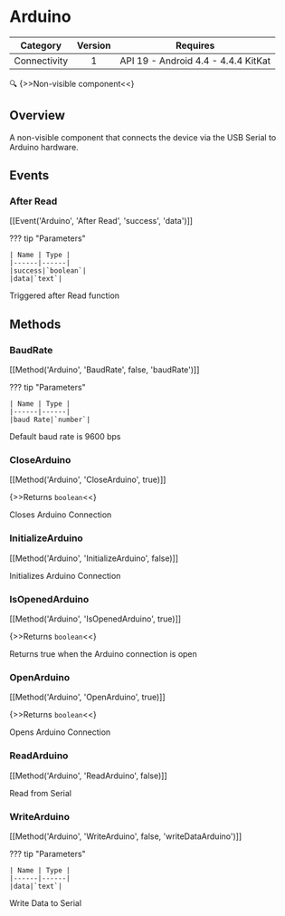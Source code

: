 # Arduino

| Category | Version | Requires |
|:--------:|:-------:|:--------:|
|Connectivity|1|API 19 - Android 4.4 - 4.4.4 KitKat|

:mag: {>>Non-visible component<<}

## Overview

A non-visible component that connects the device via the USB Serial to Arduino hardware.

## Events

### After Read

[[Event('Arduino', 'After Read', 'success', 'data')]]

??? tip "Parameters"

    | Name | Type |
    |------|------|
    |success|`boolean`|
    |data|`text`|


Triggered after Read function

## Methods

### BaudRate

[[Method('Arduino', 'BaudRate', false, 'baudRate')]]

??? tip "Parameters"

    | Name | Type |
    |------|------|
    |baud Rate|`number`|


Default baud rate is 9600 bps

### CloseArduino

[[Method('Arduino', 'CloseArduino', true)]]

{>>Returns `boolean`<<}

Closes Arduino Connection

### InitializeArduino

[[Method('Arduino', 'InitializeArduino', false)]]

Initializes Arduino Connection

### IsOpenedArduino

[[Method('Arduino', 'IsOpenedArduino', true)]]

{>>Returns `boolean`<<}

Returns true when the Arduino connection is open

### OpenArduino

[[Method('Arduino', 'OpenArduino', true)]]

{>>Returns `boolean`<<}

Opens Arduino Connection

### ReadArduino

[[Method('Arduino', 'ReadArduino', false)]]

Read from Serial

### WriteArduino

[[Method('Arduino', 'WriteArduino', false, 'writeDataArduino')]]

??? tip "Parameters"

    | Name | Type |
    |------|------|
    |data|`text`|


Write Data to Serial